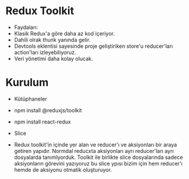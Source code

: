 # Redux Toolkit

- Faydaları:
- Klasik Redux'a göre daha az kod içeriyor.
- Dahili olrak thunk yanında gelir.
- Devtools eklentisi sayesinde proje geliştiriken store'u
  reducer'ları action'ları izleyebiliyoruz.
- Veri yönetimi daha kolay olucak.

# Kurulum

- Kütüphaneler

- npm install @reduxjs/toolkit
- npm install react-redux

- Slice
- Redux toolkit'in içinde yer alan ve reducer'ı ve aksiyonları bir araya getiren yapıdır.
  Normdal reducxta aksiyonları ayrı reducer'ları ayrı dosyalarda tanımlyorduk.
  Toolkit ile birlikte slice dosyalarında sadece aksiyonların görevini yazıyoruz bu slice ypısı bizim için hem reducer'ı hemde de aksiyonu otmatik oluşturuyor.
